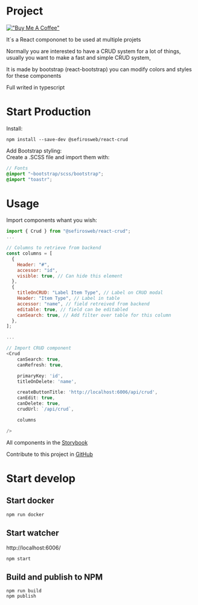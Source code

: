 # Project

[!["Buy Me A Coffee"](https://www.buymeacoffee.com/assets/img/custom_images/orange_img.png)](https://www.buymeacoffee.com/sefirosweb)

It´s a React compononet to be used at multiple projets

Normally you are interested to have a CRUD system for a lot of things, usually you want to make a fast and simple CRUD system,

It is made by bootstrap (react-bootstrap) you can modify colors and styles for these components

Full writed in typescript

# Start Production

Install:

```
npm install --save-dev @sefirosweb/react-crud
```

Add Bootstrap styling:\
Create a .SCSS file and import them with:

```scss
// Fonts
@import "~bootstrap/scss/bootstrap";
@import "toastr";
```

# Usage

Import components whant you wish:

```js
import { Crud } from "@sefirosweb/react-crud";
...

// Columns to retrieve from backend
const columns = [
  {
    Header: "#",
    accessor: "id",
    visible: true, // Can hide this element
  },
  {
    titleOnCRUD: "Label Item Type", // Label on CRUD modal
    Header: "Item Type", // Label in table
    accessor: "name", // field retreived from backend
    editable: true, // field can be editabled
    canSearch: true, // Add filter over table for this column
  },
];

...

// Import CRUD component
<Crud
    canSearch: true,
    canRefresh: true,

    primaryKey: 'id',
    titleOnDelete: 'name',

    createButtonTitle: 'http://localhost:6006/api/crud',
    canEdit: true,
    canDelete: true,
    crudUrl: `/api/crud`,

    columns

/>
```

All components in the [Storybook](https://sefirosweb.github.io/react-crud/)

Contribute to this project in [GitHub](https://github.com/sefirosweb/react-crud)

# Start develop

## Start docker

```
npm run docker
```

## Start watcher

http://localhost:6006/

```
npm start
```

## Build and publish to NPM

```
npm run build
npm publish
```
